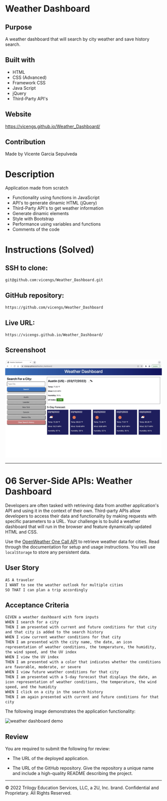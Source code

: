 # Weather Dashboard

## Purpose
A weather dashboard that will search by city weather and save history search.

## Built with
* HTML
* CSS (Advanced)
* Framework CSS
* Java Script
* jQuery
* Third-Party API's

## Website
https://vicengs.github.io/Weather_Dashboard/

## Contribution
Made by Vicente Garcia Sepulveda


# Description

Application made from scratch

* Functionality using functions in JavaScript
* API's to generate dinamic HTML (jQuery)
* Third-Party API's to get weather information
* Generate dinamic elements
* Style with Bootstrap
* Performance using variables and functions
* Comments of the code


# Instructions (Solved)
## SSH to clone:
```
git@github.com:vicengs/Weather_Dashboard.git
```
## GitHub repository:
```
https://github.com/vicengs/Weather_Dashboard
```
## Live URL:
```
https://vicengs.github.io/Weather_Dashboard/
```
## Screenshoot

![image text](https://github.com/vicengs/Weather_Dashboard/blob/main/assets/images/Screenshot_Weather_Dashboard.jpg)



----



# 06 Server-Side APIs: Weather Dashboard

Developers are often tasked with retrieving data from another application's API and using it in the context of their own. Third-party APIs allow developers to access their data and functionality by making requests with specific parameters to a URL. Your challenge is to build a weather dashboard that will run in the browser and feature dynamically updated HTML and CSS.

Use the [OpenWeather One Call API](https://openweathermap.org/api/one-call-api) to retrieve weather data for cities. Read through the documentation for setup and usage instructions. You will use `localStorage` to store any persistent data.

## User Story

```
AS A traveler
I WANT to see the weather outlook for multiple cities
SO THAT I can plan a trip accordingly
```

## Acceptance Criteria

```
GIVEN a weather dashboard with form inputs
WHEN I search for a city
THEN I am presented with current and future conditions for that city and that city is added to the search history
WHEN I view current weather conditions for that city
THEN I am presented with the city name, the date, an icon representation of weather conditions, the temperature, the humidity, the wind speed, and the UV index
WHEN I view the UV index
THEN I am presented with a color that indicates whether the conditions are favorable, moderate, or severe
WHEN I view future weather conditions for that city
THEN I am presented with a 5-day forecast that displays the date, an icon representation of weather conditions, the temperature, the wind speed, and the humidity
WHEN I click on a city in the search history
THEN I am again presented with current and future conditions for that city
```

The following image demonstrates the application functionality:

![weather dashboard demo](./Assets/06-server-side-apis-homework-demo.png)

## Review

You are required to submit the following for review:

* The URL of the deployed application.

* The URL of the GitHub repository. Give the repository a unique name and include a high-quality README describing the project.

- - -
© 2022 Trilogy Education Services, LLC, a 2U, Inc. brand. Confidential and Proprietary. All Rights Reserved.
